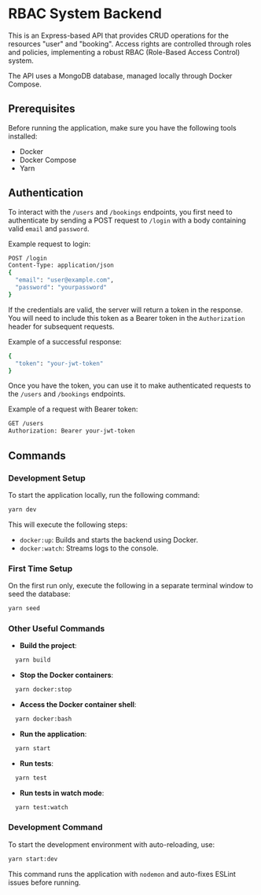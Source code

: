 # RBAC System Backend

This is an Express-based API that provides CRUD operations for the resources "user" and "booking". Access rights are controlled through roles and policies, implementing a robust RBAC (Role-Based Access Control) system.

The API uses a MongoDB database, managed locally through Docker Compose.

## Prerequisites

Before running the application, make sure you have the following tools installed:

- Docker
- Docker Compose
- Yarn

## Authentication

To interact with the `/users` and `/bookings` endpoints, you first need to authenticate by sending a POST request to `/login` with a body containing valid `email` and `password`.

Example request to login:

```bash
POST /login
Content-Type: application/json
{
  "email": "user@example.com",
  "password": "yourpassword"
}
```

If the credentials are valid, the server will return a token in the response. You will need to include this token as a Bearer token in the `Authorization` header for subsequent requests.

Example of a successful response:

```bash
{
  "token": "your-jwt-token"
}
```

Once you have the token, you can use it to make authenticated requests to the `/users` and `/bookings` endpoints.

Example of a request with Bearer token:

```bash
GET /users
Authorization: Bearer your-jwt-token
```

## Commands

### Development Setup

To start the application locally, run the following command:

```bash
yarn dev
```

This will execute the following steps:

- `docker:up`: Builds and starts the backend using Docker.
- `docker:watch`: Streams logs to the console.

### First Time Setup

On the first run only, execute the following in a separate terminal window to seed the database:

```bash
yarn seed
```

### Other Useful Commands

- **Build the project**:
```bash
  yarn build
```

- **Stop the Docker containers**:
```bash
  yarn docker:stop
  ```

- **Access the Docker container shell**:
```bash
  yarn docker:bash
  ```

- **Run the application**:
```bash
  yarn start
  ```

- **Run tests**:
```bash
  yarn test
  ```

- **Run tests in watch mode**:
```bash
  yarn test:watch
  ```

### Development Command

To start the development environment with auto-reloading, use:
```bash
yarn start:dev
```

This command runs the application with `nodemon` and auto-fixes ESLint issues before running.
